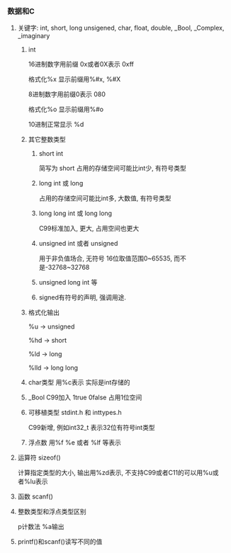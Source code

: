 ### 数据和C

1. 关键字: int, short, long unsigened, char, float,  double, _Bool, _Complex, _imaginary

   1. int

      16进制数字用前缀 0x或者0X表示 0xff

      格式化%x 显示前缀用%#x, %#X

      8进制数字用前缀0表示 080

      格式化%o 显示前缀用%#o

      10进制正常显示 %d

   2. 其它整数类型

      1. short int

         简写为 short 占用的存储空间可能比int少, 有符号类型

      2. long int 或 long

         占用的存储空间可能比int多, 大数值, 有符号类型

      3. long long int 或 long long 

         C99标准加入, 更大, 占用空间也更大

      4. unsigned int 或者 unsigned

         用于非负值场合, 无符号 16位取值范围0~65535, 而不是-32768~32768

      5. unsigned long int 等

      6. signed有符号的声明, 强调用途.

   3. 格式化输出

      %u -> unsigned

      %hd -> short

      %ld -> long

      %lld -> long long

   4. char类型 用%c表示 实际是int存储的

   5. _Bool  C99加入 1true 0false  占用1位空间

   6. 可移植类型 stdint.h 和 inttypes.h

      C99新增, 例如int32_t 表示32位有符号int类型

   7. 浮点数  用%f %e 或者 %lf 等表示

2. 运算符 sizeof()

   计算指定类型的大小, 输出用%zd表示, 不支持C99或者C11的可以用%u或者%lu表示

3. 函数 scanf()

4. 整数类型和浮点类型区别

   p计数法  %a输出

5. printf()和scanf()读写不同的值